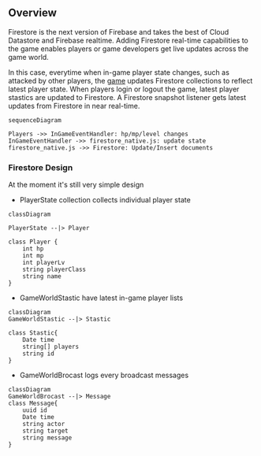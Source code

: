 ## Overview

Firestore is the next version of Firebase and takes the best of Cloud Datastore and Firebase realtime. Adding Firestore real-time capabilities to the game enables players or game developers get live updates across the game world.

In this case, everytime when in-game player state changes, such as attacked by other players, the [game](./game-core/utils/firestore_native.js) updates Firestore collections to reflect latest player state. When players login or logout the game, latest player stastics are updated to Firestore. A Firestore snapshot listener gets latest updates from Firestore in near real-time.

```mermaid
sequenceDiagram

Players ->> InGameEventHandler: hp/mp/level changes
InGameEventHandler ->> firestore_native.js: update state
firestore_native.js ->> Firestore: Update/Insert documents
```

### Firestore Design

At the moment it's still very simple design

- PlayerState collection collects individual player state

```mermaid
classDiagram

PlayerState --|> Player

class Player {
    int hp
    int mp
    int playerLv
    string playerClass
    string name
}
```

- GameWorldStastic have latest in-game player lists

```mermaid
classDiagram
GameWorldStastic --|> Stastic

class Stastic{
    Date time
    string[] players
    string id
}
```

-   GameWorldBrocast logs every broadcast messages


```mermaid
classDiagram
GameWorldBrocast --|> Message
class Message{
    uuid id
    Date time
    string actor
    string target
    string message
}
```
